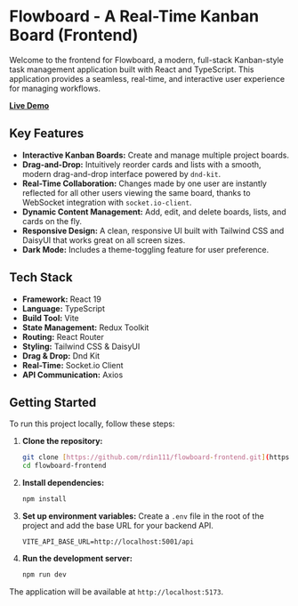 # Flowboard - A Real-Time Kanban Board (Frontend)

Welcome to the frontend for Flowboard, a modern, full-stack Kanban-style task management application built with React and TypeScript. This application provides a seamless, real-time, and interactive user experience for managing workflows.

**[Live Demo](https://www.flowboard.me/)**

## Key Features

- **Interactive Kanban Boards:** Create and manage multiple project boards.
- **Drag-and-Drop:** Intuitively reorder cards and lists with a smooth, modern drag-and-drop interface powered by `dnd-kit`.
- **Real-Time Collaboration:** Changes made by one user are instantly reflected for all other users viewing the same board, thanks to WebSocket integration with `socket.io-client`.
- **Dynamic Content Management:** Add, edit, and delete boards, lists, and cards on the fly.
- **Responsive Design:** A clean, responsive UI built with Tailwind CSS and DaisyUI that works great on all screen sizes.
- **Dark Mode:** Includes a theme-toggling feature for user preference.

## Tech Stack

- **Framework:** React 19
- **Language:** TypeScript
- **Build Tool:** Vite
- **State Management:** Redux Toolkit
- **Routing:** React Router 
- **Styling:** Tailwind CSS & DaisyUI
- **Drag & Drop:** Dnd Kit
- **Real-Time:** Socket.io Client
- **API Communication:** Axios

## Getting Started

To run this project locally, follow these steps:

1.  **Clone the repository:**
    ```bash
    git clone [https://github.com/rdin111/flowboard-frontend.git](https://github.com/rdin111/flowboard-frontend.git)
    cd flowboard-frontend
    ```

2.  **Install dependencies:**
    ```bash
    npm install
    ```

3.  **Set up environment variables:**
    Create a `.env` file in the root of the project and add the base URL for your backend API.
    ```env
    VITE_API_BASE_URL=http://localhost:5001/api
    ```

4.  **Run the development server:**
    ```bash
    npm run dev
    ```

The application will be available at `http://localhost:5173`.
